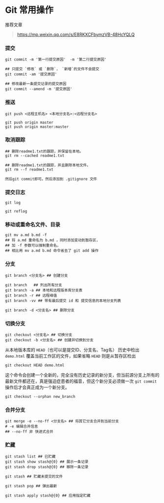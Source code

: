 # Git 常用操作

推荐文章

>   https://mp.weixin.qq.com/s/E8RKXCFbymzVB-48HcYQLQ

### 提交

```shell
git commit -m '第一行提交原因'  -m '第二行提交原因'

## 只提交 `修改` 或 `删除`， `新增`的文件不会提交
git commit -am '提交原因'

## 修改最新一条提交记录的提交原因
git commit --amend -m '提交原因'
```



### 推送

```shell
git push <远程主机名> <本地分支名>:<远程分支名>

git push origin master
git push origin master:master
```



### 取消跟踪

```shell
## 删除readme1.txt的跟踪，并保留在本地。
git rm --cached readme1.txt

## 删除readme1.txt的跟踪，并且删除本地文件。
git rm --f readme1.txt

然后git commit即可。然后添加到 .gitignore 文件

```

### 提交日志

```shell
git log

git reflog
```

### 移动或重命名文件、目录

```shell
git mv a.md b.md -f
## 将 a.md 重命名为 b.md ，同时添加变动到暂存区，
## 加 -f 参数可以强制重命名，
## 相比用 mv a.md b.md 命令省去了 git add 操作
```

### 分支

```shell
git branch <分支名> ## 创建分支

git branch   ## 列出所有分支
git branch -a ## 本地和远程版本库分支表
git branch -r ## 远程峰值
git branch -vv ## 带有最后提交 id 和 提交信息的本地分支列表

git branch -d <分支名> ## 删除分支
```

### 切换分支

```shell
git checkout <分支名> ## 切换分支
git checkout -b <分支名> ## 创建并切换到分支
```



从本地版本库的 `HEAD`（也可以是提交ID、分支名、Tag名） 历史中检出 `demo.html` 覆盖当前工作区的文件，如果省略 `HEAD` 则是从暂存区检出

```shell
git checkout HEAD demo.html
```



这个命令会创建一个全新的，完全没有历史记录的新分支，但当前源分支上所有的最新文件都还在，真是强迫症患者的福音，但这个新分支必须做一次 `git commit`操作后才会真正成为一个新分支。

```shell
git checkout --orphan new_branch
```

### 合并分支

```shell
git merge -e --no-ff <分支名> ## 将其它分支合并到当前分支
# -e 编辑合并信息
## --no-ff 非 快进式合并
```

### 贮藏

```shell
git stash list ## 已贮藏
git stash show stash@{0} ## 展示一条记录
git stash drop stash@{0} ## 移除一条记录

git stash ## 贮藏未提交的文件

git stash pop ## 弹出最新

git stash apply stash@{0} ## 应用指定贮藏

```


